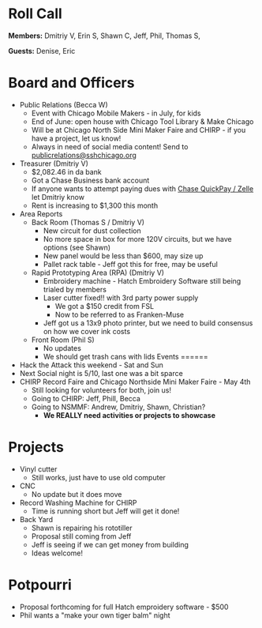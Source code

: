Roll Call
=========
**Members:** Dmitriy V, Erin S, Shawn C, Jeff, Phil, Thomas S, 

**Guests:** Denise, Eric

Board and Officers
==================
- Public Relations (Becca W)
  - Event with Chicago Mobile Makers - in July, for kids
  - End of June: open house with Chicago Tool Library & Make Chicago 
  - Will be at Chicago North Side Mini Maker Faire and CHIRP - if you have a project, let us know!
  - Always in need of social media content! Send to publicrelations@sshchicago.org
- Treasurer (Dmitriy V)
  - $2,082.46 in da bank
  - Got a Chase Business bank account
  - If anyone wants to attempt paying dues with [Chase QuickPay / Zelle](https://www.chase.com/personal/quickpay) let Dmitriy know
  - Rent is increasing to $1,300 this month
- Area Reports
  - Back Room (Thomas S / Dmitriy V)
    - New circuit for dust collection
    - No more space in box for more 120V circuits, but we have options (see Shawn)
    - New panel would be less than $600, may size up
    - Pallet rack table - Jeff got this for free, may be useful 
  - Rapid Prototyping Area (RPA) (Dmitriy V)
    - Embroidery machine - Hatch Embroidery Software still being trialed by members
    - Laser cutter fixed!! with 3rd party power supply
      - We got a $150 credit from FSL
      - Now to be referred to as Franken-Muse
    - Jeff got us a 13x9 photo printer, but we need to build consensus on how we cover ink costs
  - Front Room (Phil S)
    - No updates
    - We should get trash cans with lids
Events
======
- Hack the Attack this weekend - Sat and Sun
- Next Social night is 5/10, last one was a bit sparce
- CHIRP Record Faire and Chicago Northside Mini Maker Faire - May 4th
  - Still looking for volunteers for both, join us!
  - Going to CHIRP: Jeff, Phill, Becca
  - Going to NSMMF: Andrew, Dmitriy, Shawn, Christian?
    - **We REALLY need activities or projects to showcase**

Projects
========
- Vinyl cutter
  - Still works, just have to use old computer
- CNC
  - No update but it does move
- Record Washing Machine for CHIRP
  - Time is running short but Jeff will get it done!
- Back Yard
  - Shawn is repairing his rototiller
  - Proposal still coming from Jeff
  - Jeff is seeing if we can get money from building
  - Ideas welcome!
  
Potpourri
=========
- Proposal forthcoming for full Hatch emproidery software - $500
- Phil wants a "make your own tiger balm" night
